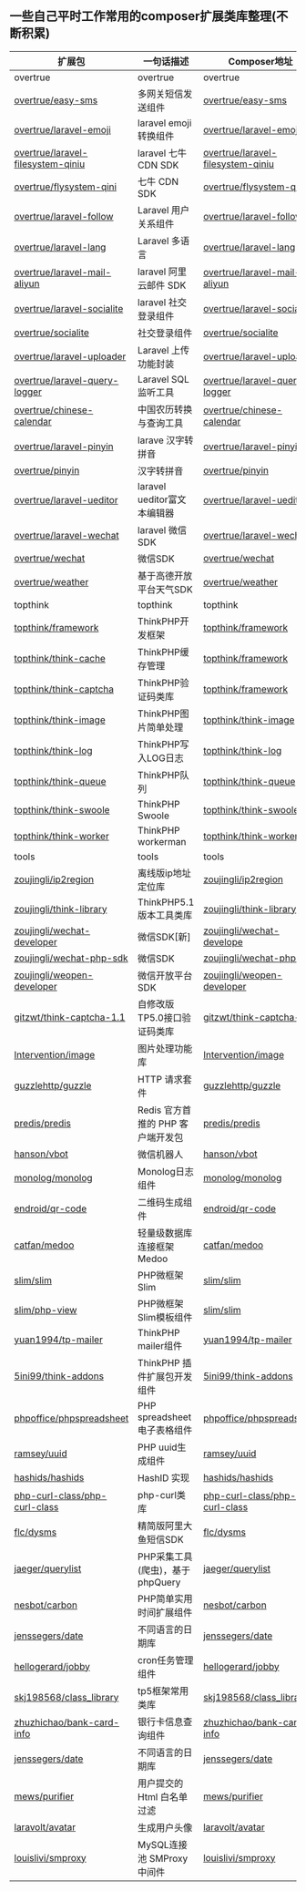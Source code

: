 

## 一些自己平时工作常用的composer扩展类库整理(不断积累)


| **扩展包** | **一句话描述** | **Composer地址** |
| ---- | ---- | ---- | 
| overtrue | overtrue | overtrue | 
| [overtrue/easy-sms](https://github.com/overtrue/easy-sms) | 多网关短信发送组件 | [overtrue/easy-sms](https://packagist.org/packages/overtrue/easy-sms) |
| [overtrue/laravel-emoji](https://github.com/overtrue/laravel-emoji) | laravel emoji 转换组件 | [overtrue/laravel-emoji](https://packagist.org/packages/overtrue/laravel-emoji) |
| [overtrue/laravel-filesystem-qiniu](https://github.com/overtrue/laravel-filesystem-qiniu) | laravel 七牛 CDN SDK | [overtrue/laravel-filesystem-qiniu](https://packagist.org/packages/overtrue/laravel-filesystem-qini) |
| [overtrue/flysystem-qini](https://github.com/overtrue/laravel-filesystem-qiniu) | 七牛 CDN SDK | [overtrue/flysystem-qini](https://packagist.org/packages/overtrue/flysystem-qiniu) |
| [overtrue/laravel-follow](https://github.com/overtrue/laravel-follow) | Laravel 用户关系组件 | [overtrue/laravel-follow](https://packagist.org/packages/overtrue/laravel-follow) |
| [overtrue/laravel-lang](https://github.com/overtrue/laravel-lang) | Laravel 多语言 | [overtrue/laravel-lang](https://packagist.org/packages/overtrue/laravel-lang) |
| [overtrue/laravel-mail-aliyun](https://github.com/overtrue/laravel-mail-aliyun) | laravel 阿里云邮件 SDK | [overtrue/laravel-mail-aliyun](https://packagist.org/packages/overtrue/laravel-mail-aliyun) |
| [overtrue/laravel-socialite](https://github.com/overtrue/laravel-socialite) | laravel 社交登录组件 | [overtrue/laravel-socialite](https://packagist.org/packages/overtrue/laravel-socialite) |
| [overtrue/socialite](https://github.com/overtrue/socialite) | 社交登录组件 | [overtrue/socialite](https://packagist.org/packages/overtrue/socialite) |
| [overtrue/laravel-uploader](https://github.com/overtrue/laravel-uploader) | Laravel 上传功能封装 | [overtrue/laravel-uploader](https://packagist.org/packages/overtrue/laravel-uploader) |
| [overtrue/laravel-query-logger](https://github.com/overtrue/laravel-query-logger) | Laravel SQL 监听工具 | [overtrue/laravel-query-logger](https://packagist.org/packages/overtrue/laravel-query-logger) |
| [overtrue/chinese-calendar](https://github.com/overtrue/chinese-calendar) | 中国农历转换与查询工具 | [overtrue/chinese-calendar](https://packagist.org/packages/overtrue/chinese-calendar) |
| [overtrue/laravel-pinyin](https://github.com/overtrue/laravel-pinyin) | larave 汉字转拼音 | [overtrue/laravel-pinyin](https://packagist.org/packages/overtrue/laravel-pinyin) |
| [overtrue/pinyin](https://github.com/overtrue/pinyin) | 汉字转拼音 | [overtrue/pinyin](https://packagist.org/packages/overtrue/pinyin) |
| [overtrue/laravel-ueditor](https://github.com/overtrue/laravel-ueditor) | laravel ueditor富文本编辑器 | [overtrue/laravel-ueditor](https://packagist.org/packages/overtrue/laravel-ueditor) |
| [overtrue/laravel-wechat](https://github.com/overtrue/laravel-wechat) | laravel 微信SDK | [overtrue/laravel-wechat](https://packagist.org/packages/overtrue/laravel-wechat) |
| [overtrue/wechat](https://github.com/overtrue/wechat) | 微信SDK | [overtrue/wechat](https://packagist.org/packages/overtrue/wechat) |
| [overtrue/weather](https://github.com/overtrue/weather) | 基于高德开放平台天气SDK | [overtrue/weather](https://packagist.org/packages/overtrue/weather) |
| topthink | topthink | topthink | 
| [topthink/framework](https://github.com/top-think/framework) | ThinkPHP开发框架 | [topthink/framework](https://packagist.org/packages/topthink/framework) |
| [topthink/think-cache](https://github.com/top-think/think-cache) | ThinkPHP缓存管理 | [topthink/framework](https://packagist.org/packages/topthink/think-cache) |
| [topthink/think-captcha](https://github.com/top-think/think-captcha) | ThinkPHP验证码类库 | [topthink/framework](https://packagist.org/packages/topthink/think-captcha) |
| [topthink/think-image](https://github.com/top-think/think-image) | ThinkPHP图片简单处理 | [topthink/think-image](https://packagist.org/packages/topthink/think-image) |
| [topthink/think-log](https://github.com/top-think/think-log) | ThinkPHP写入LOG日志 | [topthink/think-log](https://packagist.org/packages/topthink/think-log) |
| [topthink/think-queue](https://github.com/top-think/think-queue) | ThinkPHP队列 | [topthink/think-queue](https://packagist.org/packages/topthink/think-queue) |
| [topthink/think-swoole](https://github.com/top-think/think-swoole) | ThinkPHP Swoole | [topthink/think-swoole](https://packagist.org/packages/topthink/think-swoole) |
| [topthink/think-worker](https://github.com/top-think/think-worker) | ThinkPHP workerman | [topthink/think-worker](https://packagist.org/packages/topthink/think-worker) |
| tools | tools | tools | 
| [zoujingli/ip2region](https://github.com/zoujingli/ip2region) | 离线版ip地址定位库 | [zoujingli/ip2region](https://packagist.org/packages/zoujingli/ip2region) |
| [zoujingli/think-library](https://github.com/zoujingli/ThinkLibrary) | ThinkPHP5.1 版本工具类库 | [zoujingli/think-library](https://packagist.org/packages/zoujingli/think-library) |
| [zoujingli/wechat-developer](https://github.com/zoujingli/WeChatDeveloper) | 微信SDK[新] | [zoujingli/wechat-develope](https://packagist.org/packages/zoujingli/wechat-developer) |
| [zoujingli/wechat-php-sdk](https://github.com/zoujingli/wechat-php-sdk) | 微信SDK | [zoujingli/wechat-php-sdk](https://packagist.org/packages/zoujingli/wechat-php-sdk) |
| [zoujingli/weopen-developer](https://github.com/zoujingli/WeOpenDeveloper) | 微信开放平台SDK | [zoujingli/weopen-developer](https://packagist.org/packages/zoujingli/weopen-developer) |
| [gitzwt/think-captcha-1.1](https://github.com/gitzwt/think-captcha-1.1) | 自修改版TP5.0接口验证码类库 | [gitzwt/think-captcha-1.1](https://packagist.org/packages/gitzwt/think-captcha-1.1) |
| [Intervention/image](https://github.com/Intervention/image) | 图片处理功能库 | [Intervention/image](https://packagist.org/packages/intervention/image) |
| [guzzlehttp/guzzle](https://github.com/guzzle/guzzle) | HTTP 请求套件 | [guzzlehttp/guzzle](https://packagist.org/packages/guzzlehttp/guzzle)  |
| [predis/predis](https://github.com/nrk/predis) | Redis 官方首推的 PHP 客户端开发包 | [predis/predis](https://packagist.org/packages/predis/predis) |
| [hanson/vbot](https://github.com/Hanson/vbot) | 微信机器人 | [hanson/vbot](https://packagist.org/packages/hanson/vbot) |
| [monolog/monolog](https://github.com/Seldaek/monolog) | Monolog日志组件 | [monolog/monolog](https://packagist.org/packages/monolog/monolog) |
| [endroid/qr-code](https://github.com/endroid/qr-code) | 二维码生成组件 | [endroid/qr-code](https://packagist.org/packages/endroid/qr-code) |
| [catfan/medoo](https://github.com/catfan/Medoo) | 轻量级数据库连接框架 Medoo | [catfan/medoo](https://packagist.org/packages/catfan/medoo) |
| [slim/slim](https://github.com/slimphp/Slim) | PHP微框架 Slim | [slim/slim](https://packagist.org/packages/slim/slim) |
| [slim/php-view](https://github.com/slimphp/PHP-View) | PHP微框架 Slim模板组件 | [slim/slim](https://packagist.org/packages/slim/php-view) |
| [yuan1994/tp-mailer](https://github.com/yuan1994/tp-mailer) | ThinkPHP mailer组件 | [yuan1994/tp-mailer](https://packagist.org/packages/yuan1994/tp-mailer) |
| [5ini99/think-addons](https://github.com/5ini99/think-addons) | ThinkPHP 插件扩展包开发组件 | [5ini99/think-addons](https://packagist.org/packages/5ini99/think-addons) |
| [phpoffice/phpspreadsheet](https://github.com/PHPOffice/PhpSpreadsheet) | PHP spreadsheet电子表格组件 | [phpoffice/phpspreadsheet](https://packagist.org/packages/phpoffice/phpspreadsheet) |
| [ramsey/uuid](https://github.com/ramsey/uuid) | PHP uuid生成组件 | [ramsey/uuid](https://packagist.org/packages/ramsey/uuid) |
| [hashids/hashids](https://github.com/ivanakimov/hashids.php) | HashID 实现 | [hashids/hashids](https://packagist.org/packages/hashids/hashids) |
| [php-curl-class/php-curl-class](https://github.com/php-curl-class/php-curl-class) | php-curl类库 | [php-curl-class/php-curl-class](https://packagist.org/packages/php-curl-class/php-curl-class) |
| [flc/dysms](https://github.com/flc1125/dysms) | 精简版阿里大鱼短信SDK | [flc/dysms](https://packagist.org/packages/flc/dysms) |
| [jaeger/querylist](https://github.com/jae-jae/QueryList) | PHP采集工具(爬虫)，基于phpQuery | [jaeger/querylist](https://packagist.org/packages/jaeger/querylist) |
| [nesbot/carbon](https://github.com/briannesbitt/Carbon) | PHP简单实用时间扩展组件 | [nesbot/carbon](https://packagist.org/packages/nesbot/carbon) |
| [jenssegers/date](https://github.com/jenssegers/date) | 不同语言的日期库 | [jenssegers/date](https://packagist.org/packages/jenssegers/date) |
| [hellogerard/jobby](https://github.com/jobbyphp/jobby) | cron任务管理组件 | [hellogerard/jobby](https://packagist.org/packages/hellogerard/jobby) |
| [skj198568/class_library](https://github.com/skj198568/class_library) | tp5框架常用类库 | [skj198568/class_library](https://packagist.org/packages/skj198568/class_library) |
| [zhuzhichao/bank-card-info](https://github.com/zhuzhichao/bank-card-info) | 银行卡信息查询组件 | [zhuzhichao/bank-card-info](https://packagist.org/packages/zhuzhichao/bank-card-info) |
| [jenssegers/date](https://github.com/jenssegers/date) | 不同语言的日期库 | [jenssegers/date](https://packagist.org/packages/jenssegers/date) |
| [mews/purifier](https://github.com/mewebstudio/Purifier) | 用户提交的 Html 白名单过滤 | [mews/purifier](https://packagist.org/packages/mews/purifier) |
| [laravolt/avatar](https://github.com/aravolt/avatar) | 生成用户头像 | [laravolt/avatar](https://packagist.org/packages/laravolt/avatar) |
| [louislivi/smproxy](https://github.com/louislivi/SMProxy) | MySQL连接池 SMProxy中间件 | [louislivi/smproxy](https://packagist.org/packages/louislivi/smproxy) |


